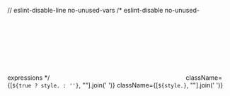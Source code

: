 // eslint-disable-line no-unused-vars
/* eslint-disable no-unused-expressions */
<svg className="icon" aria-hidden="true">
  <use xlinkHref="#icon-filterIcon"></use>
</svg>
className={[`${true ? style. : ''}`, ""].join(' ')}
className={[`${style.}`, ""].join(' ')}